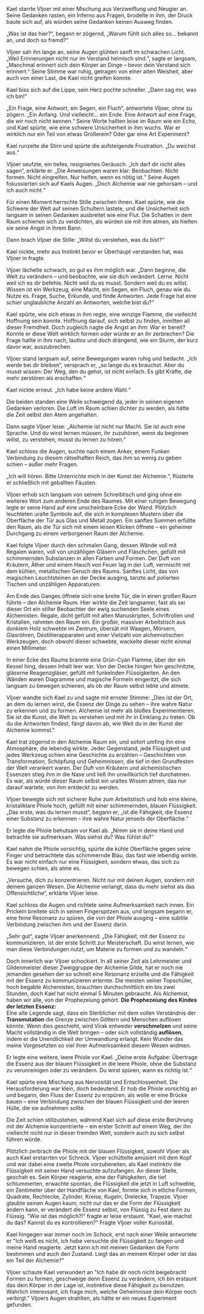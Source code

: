 Kael starrte Vljoer mit einer Mischung aus Verzweiflung und Neugier an. Seine Gedanken rasten, ein Inferno aus Fragen, brodelte in ihm, der Druck baute sich auf, als würden seine Gedanken keinen Ausweg finden.

„Was ist das hier?“, begann er zögernd, „Warum fühlt sich alles so... bekannt an, und doch so fremd?“

Vljoer sah ihn lange an, seine Augen glühten sanft im schwachen Licht. „Weil Erinnerungen nicht nur im Verstand heimisch sind.“, sagte er langsam, „Manchmal erinnert sich dein Körper an Dinge – bevor dein Verstand sich erinnert.“ Seine Stimme war ruhig, getragen von einer alten Weisheit, aber auch von einer Last, die Kael nicht greifen konnte.

Kael biss sich auf die Lippe, sein Herz pochte schneller. „Dann sag mir, was ich bin!“

„Ein Frage, eine Antwort, ein Segen, ein Fluch“, antwortete Vljoer, ohne zu zögern. „Ein Anfang. Und vielleicht… ein Ende. Eine Antwort auf eine Frage, die wir noch nicht kennen.“ Seine Worte hallten leise im Raum wie ein Echo, und Kael spürte, wie eine schwere Unsicherheit in ihm wuchs. War er wirklich nur ein Teil von etwas Größerem? Oder gar eine Art Experiment?

Kael runzelte die Stirn und spürte die aufsteigende Frustration. „Du weichst aus.“

Vljoer seufzte, ein tiefes, resigniertes Geräusch. „Ich darf dir nicht alles sagen“, erklärte er. „Die Anweisungen waren klar: Beobachten. Nicht formen. Nicht eingreifen. Nur helfen, wenn es nötig ist.“ Seine Augen fokussierten sich auf Kaels Augen. „Doch Alchemie war nie gehorsam – und ich auch nicht.“

Für einen Moment herrschte Stille zwischen ihnen. Kael spürte, wie die Schwere der Welt auf seinen Schultern lastete, und die Unsicherheit sich langsam in seinen Gedanken ausbreitet wie eine Flut. Die Schatten in dem Raum schienen sich zu verdichten, als würden sie mit ihm atmen, als hielten sie seine Angst in ihrem Bann.

Dann brach Vljoer die Stille: „Willst du verstehen, was du bist?“

Kael nickte, mehr aus Instinkt bevor er Überhaupt verstanden hat, was Vljoer in fragte.

Vljoer lächelte schwach, so gut es ihm möglich war. „Dann beginne, die Welt zu verändern – und beobachte, wie sie dich verändert. Lerne. Nicht weil ich es dir befehle. Nicht weil du es musst. Sondern weil du es willst. Wissen ist ein Werkzeug, eine Macht, ein Segen, ein Fluch, genau wie du. Nutze es. Frage, Suche, Erkunde, und finde Antworten. Jede Frage hat eine schier unglaubliche Anzahl an Antworten, welche bist du?“

Kael spürte, wie sich etwas in ihm regte, eine winzige Flamme, die vielleicht Hoffnung sein konnte. Hoffnung darauf, sich selbst zu finden, inmitten all dieser Fremdheit. Doch zugleich nagte die Angst an ihm: War er bereit? Konnte er diese Welt wirklich formen oder würde er an ihr zerbrechen? Die Frage hallte in ihm nach, lautlos und doch drängend, wie ein Sturm, der kurz davor war, auszubrechen.

Vljoer stand langsam auf, seine Bewegungen waren ruhig und bedacht. „Ich werde bei dir bleiben“, versprach er, „so lange du es brauchst. Aber du musst wissen: Der Weg, den du gehst, ist nicht einfach. Es gibt Kräfte, die mehr zerstören als erschaffen.“

Kael nickte erneut. „Ich habe keine andere Wahl.“

Die beiden standen eine Weile schweigend da, jeder in seinen eigenen Gedanken verloren. Die Luft im Raum schien dichter zu werden, als hätte die Zeit selbst den Atem angehalten.

Dann sagte Vljoer leise: „Alchemie ist nicht nur Macht. Sie ist auch eine Sprache. Und du wirst lernen müssen, ihr zuzuhören, wenn du beginnen willst, zu verstehen, musst du lernen zu hören.“

Kael schloss die Augen, suchte nach einem Anker, einem Funken Verbindung zu diesem rätselhaften Reich, das ihm so wenig zu geben schien – außer mehr Fragen.

„Ich will hören. Bitte Unterrichte mich in der Kunst der Alchemie.“, flüsterte er schließlich mit geballten Fäusten.

Vljoer erhob sich langsam von seinem Schreibtisch und ging ohne ein weiteres Wort zum anderen Ende des Raumes. Mit einer ruhigen Bewegung legte er seine Hand auf eine unscheinbare Ecke der Wand. Plötzlich leuchteten uralte Symbole auf, die sich in komplexen Mustern über die Oberfläche der Tür aus Glas und Metall zogen. Ein sanftes Summen erfüllte den Raum, als die Tür sich mit einem leisen Klicken öffnete – ein geheimer Durchgang zu einem verborgenen Raum der Alchemie.

Kael folgte Vljoer durch den schmalen Gang, dessen Wände voll mit Regalen waren, voll von unzähligen Gläsern und Fläschchen, gefüllt mit schimmernden Substanzen in allen Farben und Formen. Der Duft von Kräutern, Äther und einem Hauch von Feuer lag in der Luft, vermischt mit dem kühlen, metallischen Geruch des Raums. Sanftes Licht, das von magischen Leuchtsteinen an der Decke ausging, tanzte auf polierten Tischen und unzähligen Apparaturen.

Am Ende des Ganges öffnete sich eine breite Tür, die in einen großen Raum führte – den Alchemie Raum. Hier wirkte die Zeit langsamer, fast als sei dieser Ort ein stiller Beobachter der ewig suchenden Seele eines Alchemisten. Regale, dicht gefüllt mit alten Manuskripten, Schriftrollen und Kristallen, rahmten den Raum ein. Ein großer, massiver Arbeitstisch aus dunklem Holz schwebte im Zentrum, übersät mit Waagen, Mörsern, Glasröhren, Destillierapparaten und einer Vielzahl von alchemistischen Werkzeugen, doch obwohl dieser schwebte, wackelte dieser nicht einmal einen Millimeter. 

In einer Ecke des Raums brannte eine Grün-Cyan Flamme, über der ein Kessel hing, dessen Inhalt leer war. Von der Decke hingen fein geschnitzte, gläserne Reagenzgläser, gefüllt mit funkelnden Flüssigkeiten. An den Wänden waren Diagramme und magische Formeln eingeritzt, die sich langsam zu bewegen schienen, als ob der Raum selbst lebte und atmete.

Vljoer wandte sich Kael zu und sagte mit ernster Stimme: „Dies ist der Ort, an dem du lernen wirst, die Essenz der Dinge zu sehen – ihre wahre Natur zu erkennen und zu formen. Alchemie ist mehr als bloßes Experimentieren. Sie ist die Kunst, die Welt zu verstehen und mit ihr in Einklang zu treten. Ob du die Antworten findest, fängt davon ab, wie Weit du in der Kunst der Alchemie kommst."

Kael trat zögernd in den Alchemie Raum ein, und sofort umfing ihn eine Atmosphäre, die lebendig wirkte. Jeder Gegenstand, jede Flüssigkeit und jedes Werkzeug schien eine Geschichte zu erzählen – Geschichten von Transformation, Schöpfung und Geheimnissen, die tief in den Grundfesten der Welt verankert waren. Der Duft von Kräutern und alchemistischen Essenzen stieg ihm in die Nase und ließ ihn unwillkürlich tief durchatmen. Es war, als würde dieser Raum selbst ein uraltes Wissen atmen, das nur darauf wartete, von ihm entdeckt zu werden.

Vljoer bewegte sich mit sicherer Ruhe zum Arbeitstisch und hob eine kleine, kristallklare Phiole hoch, gefüllt mit einer schimmernden, blauen Flüssigkeit. „Das erste, was du lernen musst“, begann er, „ist die Fähigkeit, die Essenz einer Substanz zu erkennen – ihre wahre Natur jenseits der Oberfläche.“

Er legte die Phiole behutsam vor Kael ab. „Nimm sie in deine Hand und betrachte sie aufmerksam. Was siehst du? Was fühlst du?“

Kael nahm die Phiole vorsichtig, spürte die kühle Oberfläche gegen seine Finger und betrachtete das schimmernde Blau, das fast wie lebendig wirkte. Es war nicht einfach nur eine Flüssigkeit, sondern etwas, das sich zu bewegen schien, als atme es.

„Versuche, dich zu konzentrieren. Nicht nur mit deinen Augen, sondern mit deinem ganzen Wesen. Die Alchemie verlangt, dass du mehr siehst als das Offensichtliche“, erklärte Vljoer leise.

Kael schloss die Augen und richtete seine Aufmerksamkeit nach innen. Ein Prickeln breitete sich in seinen Fingerspitzen aus, und langsam begann er, eine feine Resonanz zu spüren, die von der Phiole ausging – eine subtile Verbindung zwischen ihm und der Essenz darin.

„Sehr gut“, sagte Vljoer anerkennend. „Die Fähigkeit, mit der Essenz zu kommunizieren, ist der erste Schritt zur Meisterschaft. Du wirst lernen, wie man diese Verbindungen nutzt, um Materie zu formen und zu wandeln.“

Doch innerlich war Vljoer schockiert. In all seiner Zeit als Lehrmeister und Gildenmeister dieser Zweiggruppe der Alchemie Gilde, hat er noch nie jemanden gesehen der so schnell eine Resonanz erzielte und die Fähigkeit mit der Essenz zu kommunizieren erlernte. Die meisten seiner Topschüler, hoch begabte Alchemisten, brauchten durchschnittlich ein bis zwei Stunden, doch Kael hat nicht einmal 5 Minuten gebraucht. Als Alchemist, haben wir alle, von der Prophezeiung gehört. 
**Die Prophezeiung des Kindes der letzten Essenz:**  
    Eine alte Legende sagt, dass ein Sterblicher mit dem vollen Verständnis der **Transmutation** die Grenze zwischen Göttern und Menschen auflösen könnte. Wenn dies geschieht, wird Virak entweder **verschmelzen** und seine Macht vollständig in die Welt bringen – oder sich vollständig **auflösen**, indem er die Unendlichkeit der Umwandlung erlangt.
Kein Wunder das meine Vorgesetzten so viel ihrer Aufmerksamkeit diesem Wesen widmen. 

Er legte eine weitere, leere Phiole vor Kael. „Deine erste Aufgabe: Übertrage die Essenz aus der blauen Flüssigkeit in die leere Phiole, ohne die Substanz zu verunreinigen oder zu verändern. Du wirst spüren, wann es richtig ist.“

Kael spürte eine Mischung aus Nervosität und Entschlossenheit. Die Herausforderung war klein, doch bedeutend. Er hob die Phiole vorsichtig an und begann, den Fluss der Essenz zu erspüren, als wolle er eine Brücke bauen – eine Verbindung zwischen der blauen Flüssigkeit und der leeren Hülle, die sie aufnehmen sollte.

Die Zeit schien stillzustehen, während Kael sich auf diese erste Berührung mit der Alchemie konzentrierte – ein erster Schritt auf einem Weg, der ihn vielleicht nicht nur in dieser fremden Welt, sondern auch zu sich selbst führen würde.

Plötzlich zerbrach die Phiole mit der blauen Flüssigkeit, sowohl Vljoer als auch Kael erstarrten vor Schreck. Vljoer schüttelte amüsiert mit dem Kopf und war dabei eine zweite Phiole vorzubereiten, als Kael instinktiv die Flüssigkeit mit seiner Hand versuchte aufzufangen. An dieser Stelle, geschah es. Sein Körper reagierte, eine der Fähigkeiten, die tief schlummerten, erwachte spontan, die Flüssigkeit die jetzt in Luft schwebte, ein Zentimeter über der Handfläche von Kael, formte sich in etliche Formen, Quadrate, Rechtecke, Zylinder, Kreise, Kugeln, Dreiecke, Trapeze. Vljoer glaubte seinen Augen kaum, nicht nur das er die Form der Flüssigkeit ändern kann, er verändert die Essenz selbst, von Flüssig zu Fest dann zu Flüssig. "Wie ist das möglich?!" fragte er leise erstaunt. "Kael, wie machst du das? Kannst du es kontrollieren?" Fragte Vljoer voller Kuriosität. 

Kael hingegen war immer noch im Schock, erst nach einer Weile antwortete er "Ich weiß es nicht, ich habe versuchte die Flüssigkeit zu fangen und meine Hand reagierte. Jetzt kann ich mit meinen Gedanken die Form bestimmen und auch den Zustand. Liegt das an meinem Körper oder ist das ein Teil der Alchemie?" 

Vljoer schaute Kael verwundert an "Ich habe dir noch nicht beigebracht Formen zu formen, geschweige denn Essenz zu verändern, ich bin erstaunt das dein Körper in der Lage ist, instinktive diese Fähigkeit zu benutzen. Wahrlich interessant, ich frage mich, welche Geheimnisse dein Körper noch verbirgt." Vljoers Augen strahlten, als hätte er ein neues Experiment gefunden. 





